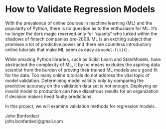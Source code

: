 # How to Validate Regression Models

<p>With the prevalence of online courses in machine learning (ML) and the popularity of Python, there is no question as to the enthusiasm for ML. It’s no longer the dark magic reserved only for “quants” who lurked within the shadows of fintech companies pre-2008. ML is an exciting subject that promises a lot of predictive power and there are countless introductory online tutorials that make ML seem as easy as <code>model.fit(X)</code>.<p/>

<p>While amazing Python libraries, such as Scikit Learn and StatsModels, have abstracted the complexity of ML, it by no means excludes the aspiring data scientist from the burden of proving their trained ML models are a good fit for the data. Too many online tutorials do not address the vital topic of model validation. Determining model validity only by comparing the predictive accuracy on the validation data set is not enough. Deploying an invalid model to production can have disastrous results for an organization if decision makers heed faulty predictions.</p> 

<p>In this project, we will examine validation methods for regression models.</p>

<p>
John Bonfardeci<br/>
john.bonfardeci@gmail.com
</p>

